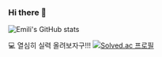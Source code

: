 ### Hi there 👋

<!--
**emili5/emili5** is a ✨ _special_ ✨ repository because its `README.md` (this file) appears on your GitHub profile.

Here are some ideas to get you started:

- 🔭 I’m currently working on ...
- 🌱 I’m currently learning ...
- 👯 I’m looking to collaborate on ...
- 🤔 I’m looking for help with ...
- 💬 Ask me about ...
- 📫 How to reach me: ...
- 😄 Pronouns: ...
- ⚡ Fun fact: ...
-->
![Emili's GitHub stats](https://github-readme-stats.vercel.app/api?username=emili5&show_icons=true&theme=radical)

💻 열심히 실력 올려보자구!!!
[![Solved.ac 프로필](http://mazassumnida.wtf/api/v2/generate_badge?boj=mok05394)](https://solved.ac/mok05394/)
